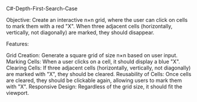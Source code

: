 C#-Depth-First-Search-Case

Objective: Create an interactive  n×n grid, where the user can click on cells to mark them with a red "X". When three adjacent cells (horizontally, vertically, not diagonally) are marked, they should disappear.

Features:

Grid Creation: Generate a square grid of size n×n based on user input.
Marking Cells: When a user clicks on a cell, it should display a blue "X".
Clearing Cells: If three adjacent cells (horizontally, vertically, not diagonally) are marked with "X", they should be cleared.
Reusability of Cells: Once cells are cleared, they should be clickable again, allowing users to mark them with "X".
Responsive Design: Regardless of the grid size, it should fit the viewport.
